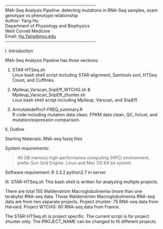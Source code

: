 ----------------------------------------------<br />
RNA-Seq Analysis Pipeline: detecting mutations in RNA-Seq samples, exam genotype vs phenotype relationship<br />
Author: Yang Hu<br />
Department of Physiology and Biophysics<br />
Weill Cornell Medicine<br />
Email: Hu.Yang@nyu.edu<br />
----------------------------------------------<br />

I. Introduction

RNA-Seq Analysis Pipeline has three sections:

1) STAR-HTSeq.sh<br />
Linux bash shell script including STAR alignment, Samtools sort, HTSeq Count, and Cufflinks.

2) Mpileup_Varscan_SnpEff_WTCHG.sh & Mpileup_Varscan_SnpEff_zhunter.sh<br />
Lnux bash shell script including Mpileup, Varscan, and SnpEff.

3) Annotatedeffvcf-FREQ_summary.R<br />
R code including mutation data clean, FPKM data clean, QC, hclust, and mutation/expression comparison.



II. Outline

  Starting Materials:
  RNA-seq fastq files

  System requirements:
  >40 GB memory high-performance computing (HPC) environment, prefer Sun Grid Engine.
  Linux and Mac OS 64 bit system

  Software requirement:
  R 3.3.2
  python2.7 in server

III. STAR-HTSeq.sh
  This bash shell is written for analyzing multiple projects.
  
  There are total 155 Waldenström Macroglobulinemia (more than one terabyte) RNA-seq data.
  Those Waldenström Macroglobulinemia RNA-seq data are from two separate projects.
  Project zhunter: 75 RNA-seq data from Harvard.
  Project WTCHG: 80 RNA-seq data from France.
  
  The STAR-HTSeq.sh is project specific. The current script is for project zhunter only.
  The PROJECT_NAME can be changed to fit different projects.
  
 
